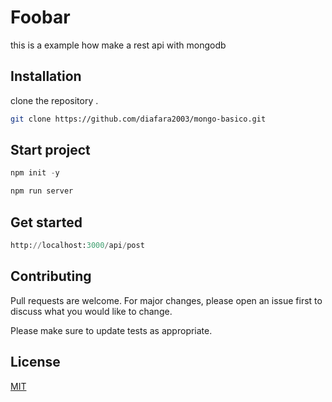 # Foobar

this is a example how make a rest api with mongodb

## Installation

clone the repository .

```bash
git clone https://github.com/diafara2003/mongo-basico.git
```

## Start project

```python
npm init -y

npm run server
```

## Get started
```python
http://localhost:3000/api/post
```




## Contributing
Pull requests are welcome. For major changes, please open an issue first to discuss what you would like to change.

Please make sure to update tests as appropriate.

## License
[MIT](https://choosealicense.com/licenses/mit/)
